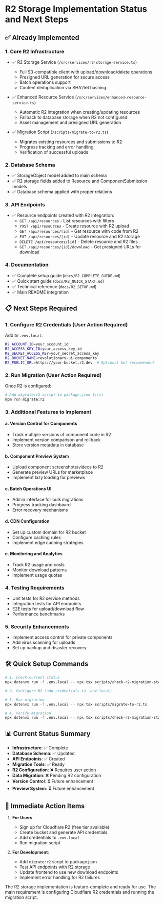 # R2 Storage Implementation Status and Next Steps

## ✅ Already Implemented

### 1. **Core R2 Infrastructure**
- ✅ R2 Storage Service (`/src/services/r2-storage-service.ts`)
  - Full S3-compatible client with upload/download/delete operations
  - Presigned URL generation for secure access
  - Batch operations support
  - Content deduplication via SHA256 hashing

- ✅ Enhanced Resource Service (`/src/services/enhanced-resource-service.ts`)
  - Automatic R2 integration when creating/updating resources
  - Fallback to database storage when R2 not configured
  - Asset management and presigned URL generation

- ✅ Migration Script (`/scripts/migrate-to-r2.ts`)
  - Migrates existing resources and submissions to R2
  - Progress tracking and error handling
  - Verification of successful uploads

### 2. **Database Schema**
- ✅ StorageObject model added to main schema
- ✅ R2 storage fields added to Resource and ComponentSubmission models
- ✅ Database schema applied with proper relations

### 3. **API Endpoints**
- ✅ Resource endpoints created with R2 integration:
  - `GET /api/resources` - List resources with filters
  - `POST /api/resources` - Create resource with R2 upload
  - `GET /api/resources/[id]` - Get resource with code from R2
  - `PUT /api/resources/[id]` - Update resource and R2 storage
  - `DELETE /api/resources/[id]` - Delete resource and R2 files
  - `GET /api/resources/[id]/download` - Get presigned URLs for download

### 4. **Documentation**
- ✅ Complete setup guide (`docs/R2_COMPLETE_GUIDE.md`)
- ✅ Quick start guide (`docs/R2_QUICK_START.md`)
- ✅ Technical reference (`docs/R2_SETUP.md`)
- ✅ Main README integration

## 📋 Next Steps Required

### 1. **Configure R2 Credentials** (User Action Required)
Add to `.env.local`:
```bash
R2_ACCOUNT_ID=your_account_id
R2_ACCESS_KEY_ID=your_access_key_id
R2_SECRET_ACCESS_KEY=your_secret_access_key
R2_BUCKET_NAME=revolutionary-ui-components
R2_PUBLIC_URL=https://your-bucket.r2.dev  # Optional but recommended
```

### 2. **Run Migration** (User Action Required)
Once R2 is configured:
```bash
# Add migrate:r2 script to package.json first
npm run migrate:r2
```

### 3. **Additional Features to Implement**

#### a. Version Control for Components
- Track multiple versions of component code in R2
- Implement version comparison and rollback
- Store version metadata in database

#### b. Component Preview System
- Upload component screenshots/videos to R2
- Generate preview URLs for marketplace
- Implement lazy loading for previews

#### c. Batch Operations UI
- Admin interface for bulk migrations
- Progress tracking dashboard
- Error recovery mechanisms

#### d. CDN Configuration
- Set up custom domain for R2 bucket
- Configure caching rules
- Implement edge caching strategies

#### e. Monitoring and Analytics
- Track R2 usage and costs
- Monitor download patterns
- Implement usage quotas

### 4. **Testing Requirements**
- Unit tests for R2 service methods
- Integration tests for API endpoints
- E2E tests for upload/download flow
- Performance benchmarks

### 5. **Security Enhancements**
- Implement access control for private components
- Add virus scanning for uploads
- Set up backup and disaster recovery

## 🛠️ Quick Setup Commands

```bash
# 1. Check current status
npx dotenvx run -f .env.local -- npx tsx scripts/check-r2-migration-status.ts

# 2. Configure R2 (add credentials to .env.local)

# 3. Run migration
npx dotenvx run -f .env.local -- npx tsx scripts/migrate-to-r2.ts

# 4. Verify migration
npx dotenvx run -f .env.local -- npx tsx scripts/check-r2-migration-status.ts
```

## 📊 Current Status Summary

- **Infrastructure**: ✅ Complete
- **Database Schema**: ✅ Updated
- **API Endpoints**: ✅ Created
- **Migration Tools**: ✅ Ready
- **R2 Configuration**: ❌ Requires user action
- **Data Migration**: ❌ Pending R2 configuration
- **Version Control**: ⏳ Future enhancement
- **Preview System**: ⏳ Future enhancement

## 🎯 Immediate Action Items

1. **For Users**:
   - Sign up for Cloudflare R2 (free tier available)
   - Create bucket and generate API credentials
   - Add credentials to `.env.local`
   - Run migration script

2. **For Development**:
   - Add `migrate:r2` script to package.json
   - Test API endpoints with R2 storage
   - Update frontend to use new download endpoints
   - Implement error handling for R2 failures

The R2 storage implementation is feature-complete and ready for use. The main requirement is configuring Cloudflare R2 credentials and running the migration script.